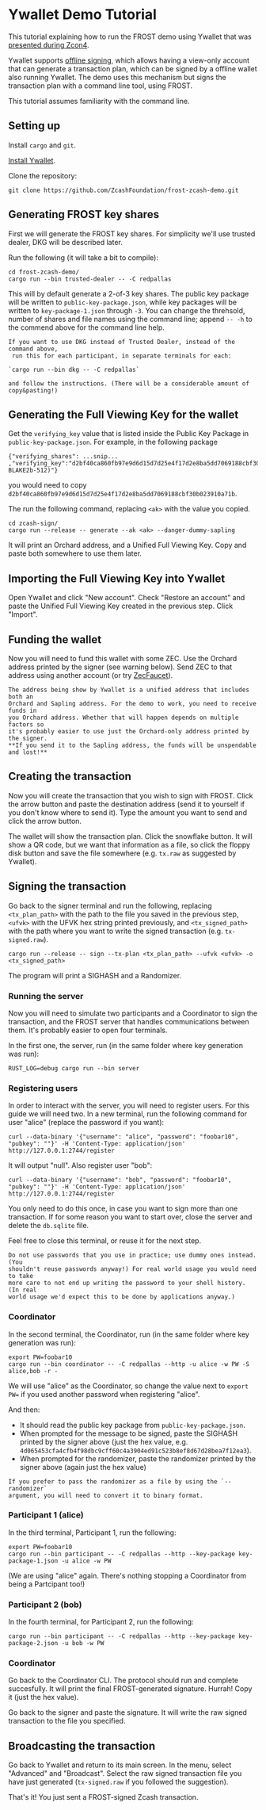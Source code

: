 # Ywallet Demo Tutorial

This tutorial explaining how to run the FROST demo using Ywallet that was
[presented during Zcon4](https://www.youtube.com/watch?v=xvzESdDtczo).

Ywallet supports [offline
signing](https://ywallet.app/advanced/offline_signature/), which allows having a
view-only account that can generate a transaction plan, which can be signed by
a offline wallet also running Ywallet. The demo uses this mechanism but signs
the transaction plan with a command line tool, using FROST.

This tutorial assumes familiarity with the command line.

## Setting up

Install `cargo` and `git`.

[Install Ywallet](https://ywallet.app/installation/).

Clone the repository:

```
git clone https://github.com/ZcashFoundation/frost-zcash-demo.git
```

## Generating FROST key shares

First we will generate the FROST key shares. For simplicity we'll use trusted
dealer, DKG will be described later.

Run the following (it will take a bit to compile):

```
cd frost-zcash-demo/
cargo run --bin trusted-dealer -- -C redpallas
```

This will by default generate a 2-of-3 key shares. The public key package
will be written to `public-key-package.json`, while key packages will be
written to `key-package-1.json` through `-3`. You can change the threhsold,
number of shares and file names using the command line; append `-- -h`
to the commend above for the command line help.

```admonish info
If you want to use DKG instead of Trusted Dealer, instead of the command above,
 run this for each participant, in separate terminals for each:

`cargo run --bin dkg -- -C redpallas`

and follow the instructions. (There will be a considerable amount of
copy&pasting!)
```

## Generating the Full Viewing Key for the wallet

Get the `verifying_key` value that is listed inside the Public Key Package in
`public-key-package.json`. For example, in the following package

```
{"verifying_shares": ...snip... ,"verifying_key":"d2bf40ca860fb97e9d6d15d7d25e4f17d2e8ba5dd7069188cbf30b023910a71b","ciphersuite":"FROST(Pallas, BLAKE2b-512)"}
```

you would need to copy
`d2bf40ca860fb97e9d6d15d7d25e4f17d2e8ba5dd7069188cbf30b023910a71b`.

The run the following command, replacing `<ak>` with the value you copied.

```
cd zcash-sign/
cargo run --release -- generate --ak <ak> --danger-dummy-sapling
```

It will print an Orchard address, and a Unified Full Viewing Key. Copy and
paste both somewhere to use them later.

## Importing the Full Viewing Key into Ywallet

Open Ywallet and click "New account". Check "Restore an account" and
paste the Unified Full Viewing Key created in the previous step. Click
"Import".

## Funding the wallet

Now you will need to fund this wallet with some ZEC. Use the Orchard address
printed by the signer (see warning below). Send ZEC to that address using
another account (or try [ZecFaucet](https://zecfaucet.com/)).

```admonish warning
The address being show by Ywallet is a unified address that includes both an
Orchard and Sapling address. For the demo to work, you need to receive funds in
you Orchard address. Whether that will happen depends on multiple factors so
it's probably easier to use just the Orchard-only address printed by the signer.
**If you send it to the Sapling address, the funds will be unspendable and lost!**
```

## Creating the transaction

Now you will create the transaction that you wish to sign with FROST. Click
the arrow button and paste the destination address (send it to yourself if
you don't know where to send it). Type the amount you want to send and
click the arrow button.

The wallet will show the transaction plan. Click the snowflake button. It will
show a QR code, but we want that information as a file, so click the floppy disk
button and save the file somewhere (e.g. `tx.raw` as suggested by Ywallet).

## Signing the transaction

Go back to the signer terminal and run the following, replacing `<tx_plan_path>`
with the path to the file you saved in the previous step, `<ufvk>` with the UFVK
hex string printed previously, and `<tx_signed_path>` with the path where you
want to write the signed transaction (e.g. `tx-signed.raw`).

```
cargo run --release -- sign --tx-plan <tx_plan_path> --ufvk <ufvk> -o <tx_signed_path>
```

The program will print a SIGHASH and a Randomizer.


### Running the server

Now you will need to simulate two participants and a Coordinator to sign the
transaction, and the FROST server that handles communications between them.
It's probably easier to open four terminals.

In the first one, the server, run (in the same folder where key generation was
run):

```
RUST_LOG=debug cargo run --bin server
```

### Registering users

In order to interact with the server, you will need to register users. For this
guide we will need two. In a new terminal, run the following command for user
"alice" (replace the password if you want):

```
curl --data-binary '{"username": "alice", "password": "foobar10", "pubkey": ""}' -H 'Content-Type: application/json' http://127.0.0.1:2744/register
```

It will output "null". Also register user "bob":

```
curl --data-binary '{"username": "bob", "password": "foobar10", "pubkey": ""}' -H 'Content-Type: application/json' http://127.0.0.1:2744/register
```

You only need to do this once, in case you want to sign more than one
transaction. If for some reason you want to start over, close the server and
delete the `db.sqlite` file.

Feel free to close this terminal, or reuse it for the next step.

```admonish warning
Do not use passwords that you use in practice; use dummy ones instead. (You
shouldn't reuse passwords anyway!) For real world usage you would need to take
more care to not end up writing the password to your shell history. (In real
world usage we'd expect this to be done by applications anyway.)
```

### Coordinator

In the second terminal, the Coordinator, run (in the same folder where key
generation was run):

```
export PW=foobar10
cargo run --bin coordinator -- -C redpallas --http -u alice -w PW -S alice,bob -r -
```

We will use "alice" as the Coordinator, so change the value next to `export PW=`
if you used another password when registering "alice".

And then:

- It should read the public key package from `public-key-package.json`.
- When prompted for the message to be signed, paste the SIGHASH printed by the
  signer above (just the hex value, e.g.
  ``4d065453cfa4cfb4f98dbc9cff60c4a3904ed91c523b8ef8d67d28bea7f12ea3``).
- When prompted for the randomizer, paste the randomizer printed by the signer
  above (again just the hex value)

```admonish warning
If you prefer to pass the randomizer as a file by using the `--randomizer`
argument, you will need to convert it to binary format.
```

### Participant 1 (alice)

In the third terminal, Participant 1, run the following:

```
export PW=foobar10
cargo run --bin participant -- -C redpallas --http --key-package key-package-1.json -u alice -w PW
```

(We are using "alice" again. There's nothing stopping a Coordinator from being a
Partcipant too!)

### Participant 2 (bob)

In the fourth terminal, for Participant 2, run the following:

```
cargo run --bin participant -- -C redpallas --http --key-package key-package-2.json -u bob -w PW
```

### Coordinator

Go back to the Coordinator CLI. The protocol should run and complete
succesfully. It will print the final FROST-generated signature. Hurrah! Copy it
(just the hex value).

Go back to the signer and paste the signature. It will write the raw signed
transaction to the file you specified.

## Broadcasting the transaction

Go back to Ywallet and return to its main screen. In the menu, select "Advanced"
and "Broadcast". Select the raw signed transaction file you have just generated
(`tx-signed.raw` if you followed the suggestion).

That's it! You just sent a FROST-signed Zcash transaction.
